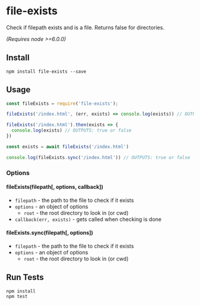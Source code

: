 # file-exists

Check if filepath exists and is a file. Returns false for directories.

_(Requires node >=6.0.0)_

## Install

```
npm install file-exists --save
```

## Usage

```js
const fileExists = require('file-exists');

fileExists('/index.html', (err, exists) => console.log(exists)) // OUTPUTS: true or false

fileExists('/index.html').then(exists => {
  console.log(exists) // OUTPUTS: true or false
})

const exists = await fileExists('/index.html')

console.log(fileExists.sync('/index.html')) // OUTPUTS: true or false
```

### Options

#### fileExists(filepath[, options, callback])

* `filepath` - the path to the file to check if it exists
* `options` - an object of options
  * `root` - the root directory to look in (or cwd)
* `callback(err, exists)` - gets called when checking is done

#### fileExists.sync(filepath[, options])
* `filepath` - the path to the file to check if it exists
* `options` - an object of options
  * `root` - the root directory to look in (or cwd)

## Run Tests

```
npm install
npm test
```
